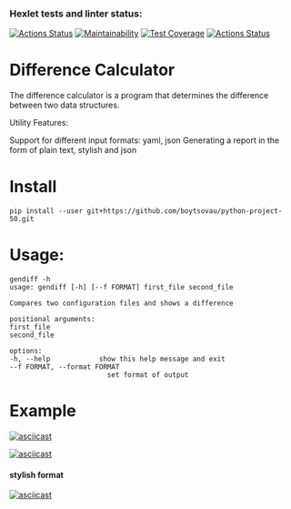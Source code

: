 ### Hexlet tests and linter status:
[![Actions Status](https://github.com/boytsovau/python-project-50/workflows/hexlet-check/badge.svg)](https://github.com/boytsovau/python-project-50/actions)
[![Maintainability](https://api.codeclimate.com/v1/badges/0b02ed0c2f70e55fb3d0/maintainability)](https://codeclimate.com/github/boytsovau/python-project-50/maintainability)
[![Test Coverage](https://api.codeclimate.com/v1/badges/0b02ed0c2f70e55fb3d0/test_coverage)](https://codeclimate.com/github/boytsovau/python-project-50/test_coverage)
[![Actions Status](https://github.com/boytsovau/python-project-50/workflows/diff-test/badge.svg)](https://github.com/boytsovau/python-project-50/actions)

# Difference Calculator


The difference calculator is a program that determines the difference between two data structures.

Utility Features:

Support for different input formats: yaml, json
Generating a report in the form of plain text, stylish and json

# Install

    pip install --user git+https://github.com/boytsovau/python-project-50.git

# Usage:

    gendiff -h
    usage: gendiff [-h] [--f FORMAT] first_file second_file

    Compares two configuration files and shows a difference

    positional arguments:
    first_file
    second_file

    options:
    -h, --help            show this help message and exit
    --f FORMAT, --format FORMAT
                            set format of output



# Example

[![asciicast](https://asciinema.org/a/599583.svg)](https://asciinema.org/a/599583)

[![asciicast](https://asciinema.org/a/600345.svg)](https://asciinema.org/a/600345)

#### stylish format

[![asciicast](https://asciinema.org/a/605434.svg)](https://asciinema.org/a/605434)